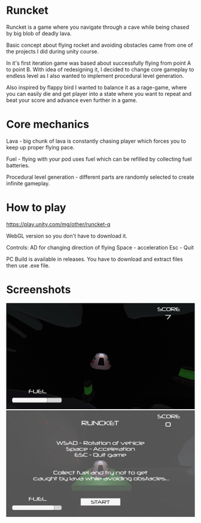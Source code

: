 # Runcket

Runcket is a game where you navigate through a cave while being chased by big blob of deadly lava. 

Basic concept about flying rocket and avoiding obstacles came from one of the projects
I did during unity course. 

In it's first iteration game was based about successfully flying from point A to point B.
With idea of redesigning it, I decided to change core gameplay to endless level as
I also wanted to implement procedural level generation. 

Also inspired by flappy bird I wanted to balance it as a rage-game,
where you can easily die and get player into a state where you want to repeat and beat your score and advance even further in a game.

# Core mechanics

Lava - big chunk of lava is constantly chasing player which forces you to keep up proper flying pace.

Fuel - flying with your pod uses fuel which can be refilled by collecting fuel batteries.

Procedural level generation - different parts are randomly selected to create infinite gameplay.

# How to play

https://play.unity.com/mg/other/runcket-q

WebGL version so you don't have to download it.

Controls: AD for changing direction of flying
Space - acceleration
Esc - Quit

PC Build is available in releases. You have to download and extract files then use .exe file.

# Screenshots

![Alt text](https://github.com/Fzhut0/Runcket/blob/master/Assets/runcket.png?raw=true "Start Menu")
![Alt text](https://github.com/Fzhut0/Runcket/blob/master/Assets/runcket1.png?raw=true "Gameplay")

